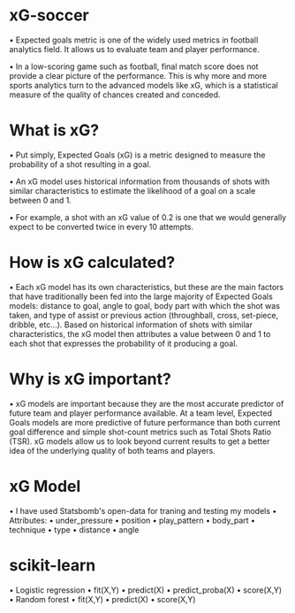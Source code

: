 # xG-soccer

• Expected goals metric is one of the widely used metrics in football analytics field. It allows us to evaluate team and player performance.

• In a low-scoring game such as football, final match score does not provide a clear picture of the performance. This is why more and more sports analytics turn to the advanced models like xG, which is a statistical measure of the quality of chances created and conceded.

# What is xG?
• Put simply, Expected Goals (xG) is a metric designed to measure the probability of a shot resulting in a goal.

• An xG model uses historical information from thousands of shots with similar characteristics to estimate the likelihood of a goal on a scale between 0 and 1.

• For example, a shot with an xG value of 0.2 is one that we would generally expect to be converted twice in every 10 attempts.

# How is xG calculated?
• Each xG model has its own characteristics, but these are the main factors that have traditionally been fed into the large majority of Expected Goals models: distance to goal, angle to goal, body part with which the shot was taken, and type of assist or previous action (throughball, cross, set-piece, dribble, etc…). Based on historical information of shots with similar characteristics, the xG model then attributes a value between 0 and 1 to each shot that expresses the probability of it producing a goal.

# Why is xG important?
• xG models are important because they are the most accurate predictor of future team and player performance available. At a team level, Expected Goals models are more predictive of future performance than both current goal difference and simple shot-count metrics such as Total Shots Ratio (TSR). xG models allow us to look beyond current results to get a better idea of the underlying quality of both teams and players.

# xG Model
• I have used Statsbomb's open-data for traning and testing my models
• Attributes:
  • under_pressure
  • position
  • play_pattern
  • body_part
  • technique
  • type
  • distance
  • angle
# scikit-learn
• Logistic regression
  • fit(X,Y)
  • predict(X)
  • predict_proba(X)
  • score(X,Y)
• Random forest
  • fit(X,Y)
  • predict(X)
  • score(X,Y)
